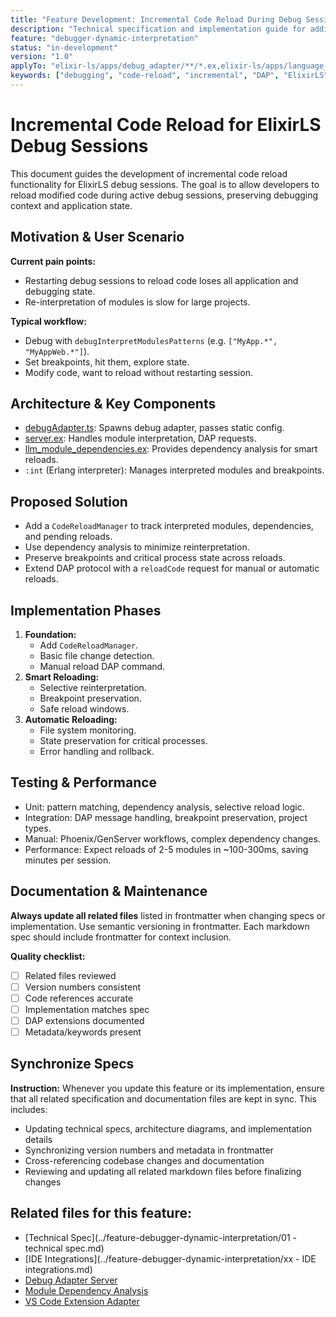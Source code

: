 ```yaml
---
title: "Feature Development: Incremental Code Reload During Debug Sessions"
description: "Technical specification and implementation guide for adding incremental code reload functionality to ElixirLS debug sessions"
feature: "debugger-dynamic-interpretation"
status: "in-development"
version: "1.0"
applyTo: "elixir-ls/apps/debug_adapter/**/*.ex,elixir-ls/apps/language_server/**/*.ex,src/**/*.ts"
keywords: ["debugging", "code-reload", "incremental", "DAP", "ElixirLS", "module-interpretation"]
---
```


# Incremental Code Reload for ElixirLS Debug Sessions

This document guides the development of incremental code reload functionality for ElixirLS debug sessions. The goal is to allow developers to reload modified code during active debug sessions, preserving debugging context and application state.

## Motivation & User Scenario

**Current pain points:**
- Restarting debug sessions to reload code loses all application and debugging state.
- Re-interpretation of modules is slow for large projects.

**Typical workflow:**
- Debug with `debugInterpretModulesPatterns` (e.g. `["MyApp.*", "MyAppWeb.*"]`).
- Set breakpoints, hit them, explore state.
- Modify code, want to reload without restarting session.

## Architecture & Key Components

- [debugAdapter.ts](../src/debugAdapter.ts): Spawns debug adapter, passes static config.
- [server.ex](../elixir-ls/apps/debug_adapter/lib/debug_adapter/server.ex): Handles module interpretation, DAP requests.
- [llm_module_dependencies.ex](../elixir-ls/apps/language_server/lib/language_server/providers/execute_command/llm_module_dependencies.ex): Provides dependency analysis for smart reloads.
- `:int` (Erlang interpreter): Manages interpreted modules and breakpoints.

## Proposed Solution

- Add a `CodeReloadManager` to track interpreted modules, dependencies, and pending reloads.
- Use dependency analysis to minimize reinterpretation.
- Preserve breakpoints and critical process state across reloads.
- Extend DAP protocol with a `reloadCode` request for manual or automatic reloads.

## Implementation Phases

1. **Foundation:**
   - Add `CodeReloadManager`.
   - Basic file change detection.
   - Manual reload DAP command.
2. **Smart Reloading:**
   - Selective reinterpretation.
   - Breakpoint preservation.
   - Safe reload windows.
3. **Automatic Reloading:**
   - File system monitoring.
   - State preservation for critical processes.
   - Error handling and rollback.

## Testing & Performance

- Unit: pattern matching, dependency analysis, selective reload logic.
- Integration: DAP message handling, breakpoint preservation, project types.
- Manual: Phoenix/GenServer workflows, complex dependency changes.
- Performance: Expect reloads of 2-5 modules in ~100-300ms, saving minutes per session.

## Documentation & Maintenance

**Always update all related files** listed in frontmatter when changing specs or implementation. Use semantic versioning in frontmatter. Each markdown spec should include frontmatter for context inclusion.

**Quality checklist:**
- [ ] Related files reviewed
- [ ] Version numbers consistent
- [ ] Code references accurate
- [ ] Implementation matches spec
- [ ] DAP extensions documented
- [ ] Metadata/keywords present

## Synchronize Specs

**Instruction:**
Whenever you update this feature or its implementation, ensure that all related specification and documentation files are kept in sync. This includes:
- Updating technical specs, architecture diagrams, and implementation details
- Synchronizing version numbers and metadata in frontmatter
- Cross-referencing codebase changes and documentation
- Reviewing and updating all related markdown files before finalizing changes

## Related files for this feature:
- [Technical Spec](../feature-debugger-dynamic-interpretation/01 - technical spec.md)
- [IDE Integrations](../feature-debugger-dynamic-interpretation/xx - IDE integrations.md)
- [Debug Adapter Server](../elixir-ls/apps/debug_adapter/lib/debug_adapter/server.ex)
- [Module Dependency Analysis](../elixir-ls/apps/language_server/lib/language_server/providers/execute_command/llm_module_dependencies.ex)
- [VS Code Extension Adapter](../src/debugAdapter.ts)
